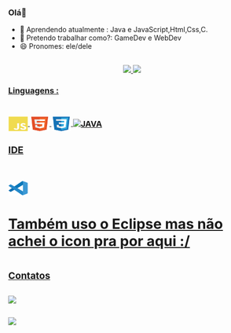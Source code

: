 ###   Olá👋



- 🌱 Aprendendo atualmente : Java e JavaScript,Html,Css,C.
- 🤔  Pretendo trabalhar como?: GameDev e WebDev
- 😄 Pronomes: ele/dele
##
	
<div align="center">
    <a href="https://github.com/Arthcode08">
     <img height="180em" src="https://github-readme-stats.vercel.app/api?username=Arthcode08&show_icons=true&theme=dark&include_all_commits=true&count_private=true"/>
  <img height="180em" src="https://github-readme-stats.vercel.app/api/top-langs/?username=Arthcode08&layout=compact&langs_count=7&theme=dark"/>
</div>

<h3>Linguagens :<h3>
	<div style="display: inline_block"><br>
  <img align="center" alt="-Js" height="30" width="40" src="https://raw.githubusercontent.com/devicons/devicon/master/icons/javascript/javascript-plain.svg">
      <img align="center" alt="-HTML" height="30" width="40" src="https://raw.githubusercontent.com/devicons/devicon/master/icons/html5/html5-original.svg">
  <img align="center" alt="CSS" height="30" width="40" src="https://raw.githubusercontent.com/devicons/devicon/master/icons/css3/css3-original.svg">
  <img align="center" alt="JAVA" height="30" width="40"  src="https://cdn.jsdelivr.net/gh/devicons/devicon/icons/java/java-original.svg" >
          
    	
 
  <h3> IDE <h3>
<div style="display: inline_block"><br>
 <img align="center" alt="VS code" height="30" width="40" src="https://raw.githubusercontent.com/devicons/devicon/9f4f5cdb393299a81125eb5127929ea7bfe42889/icons/vscode/vscode-original.svg">     
 <H2> Também uso o Eclipse mas não achei o icon pra por aqui :/<H2>
</div>

<h3> Contatos <h3>
<div>
 <a href = ":arthur.ferrari11@outlook.com"><img src="https://img.shields.io/badge/Microsoft_Outlook-0078D4?style=for-the-badge&logo=microsoft-outlook&logoColor=white"" target="_blank"></a>

 
 <a href="https://www.linkedin.com/in/arthur-ferrari-39a82419b/" target="_blank"><img src="https://img.shields.io/badge/-LinkedIn-%230077B5?style=for-the-badge&logo=linkedin&logoColor=white" target="_blank"></a> 
